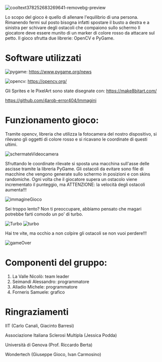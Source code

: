 ![cooltext378252683269641-removebg-preview](https://user-images.githubusercontent.com/72200995/110104365-5c828480-7da7-11eb-8aa6-4867c4a71823.png)

Lo scopo del gioco è quello di allenare l'equilibrio di una persona.
Rimanendo fermi sul posto bisogna infatti spostare il busto a destra e a sinistra per schivare degli ostacoli che compaiono sullo schermo
Il giocatore deve essere munito di un marker di colore rosso da attacare sul petto.
Il gioco sfrutta due librerie: OpenCV e PyGame.


# Software utilizzati
![pygame](https://user-images.githubusercontent.com/61046970/110098840-ec710000-7da0-11eb-83b8-0da86a2f2e64.png):     https://www.pygame.org/news

![opencv](https://user-images.githubusercontent.com/61046970/110098845-eda22d00-7da0-11eb-9bb6-d17dafc2c0d3.png):     https://opencv.org/

Gli Sprites e le PixelArt sono state disegnate con:
https://make8bitart.com/

https://github.com/4arob-error404/Immagini

# Funzionamento gioco:

Tramite opencv, libreria che utilizza la fotocamera del nostro dispositivo, si rilevano gli oggetti di colore rosso e si ricavano le coordinate di questi ultimi.

![schermateVideocamera](https://user-images.githubusercontent.com/61046970/110099029-23dfac80-7da1-11eb-9668-405f0178cd51.png)

Sfruttando le coordinate rilevate si sposta una macchina sull'asse delle ascisse tramite la libreria PyGame.
Gli ostacoli da evitare sono file di macchine che vengono generate sullo schermo in posizioni e con skins randomiche.
Ogni volta che il giocatore supera un ostacolo viene incrementato il punteggio, ma ATTENZIONE: la velocità degli ostacoli aumenta!!!

![immagineGioco](https://user-images.githubusercontent.com/61046970/110602210-0be3a080-8186-11eb-9850-bb9e0551a921.png)

Sei troppo lento? Non ti preoccupare, abbiamo pensato che magari potrebbe farti comodo un po' di turbo.

![Turbo](https://user-images.githubusercontent.com/61046970/110602632-7ac0f980-8186-11eb-9d46-24f1dd4eec3f.png) 
![turbo](https://user-images.githubusercontent.com/61046970/110602666-857b8e80-8186-11eb-8569-b871e1440703.png)

Hai tre vite, ma occhio a non colpire gli ostacoli se non vuoi perdere!!!

![gameOver](https://user-images.githubusercontent.com/61046970/110099083-335ef580-7da1-11eb-90b5-28fecd024ed3.png)

# Componenti del gruppo:
1. La Valle Nicolò: team leader
2. Seimandi Alessandro: programmatore
3. Alladio Michele: programmatore
4. Forneris Samuele: grafico


# Ringraziamenti
IIT (Carlo Canali, Giacinto Barresi)

Associazione Italiana Sclerosi Multipla (Jessica Podda)

Università di Genova (Prof. Riccardo Berta)

Wondertech (Giuseppe Gioco, Ivan Carmosino)

